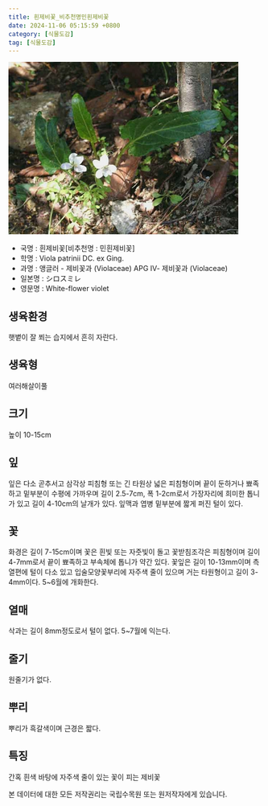 ```yaml
---
title: 흰제비꽃_비추천명민흰제비꽃
date: 2024-11-06 05:15:59 +0800
category: [식물도감]
tag: [식물도감]
---
```




![흰제비꽃[비추천명 : 민흰제비꽃]](/assets/img/fileUpload/plants/basic/Violaceae/Viola/13650/1_th2.JPG)
- 국명 : 흰제비꽃[비추천명 : 민흰제비꽃]
- 학명 : Viola patrinii DC. ex Ging.
- 과명 : 앵글러 - 제비꽃과 (Violaceae) APG Ⅳ- 제비꽃과 (Violaceae)
- 일본명 : シロスミレ
- 영문명 : White-flower violet


## 생육환경
햇볕이 잘 쬐는 습지에서 흔히 자란다.
## 생육형
여러해살이풀
## 크기
높이 10-15cm
## 잎
잎은 다소 곧추서고 삼각상 피침형 또는 긴 타원상 넓은 피침형이며 끝이 둔하거나 뾰족하고 밑부분이 수평에 가까우며 길이 2.5-7cm, 폭 1-2cm로서 가장자리에 희미한 톱니가 있고 길이 4-10cm의 날개가 있다. 
잎맥과 엽병 밑부분에 짧게 퍼진 털이 있다.
## 꽃
화경은 길이 7-15cm이며 꽃은 흰빛 또는 자줏빛이 돌고 꽃받침조각은 피침형이며 길이 4-7mm로서 끝이 뾰족하고 부속체에 톱니가 약간 있다. 꽃잎은 길이 10-13mm이며 측열편에 털이 다소 있고 입술모양꽃부리에 자주색 줄이 있으며 거는 타원형이고 길이 3-4mm이다. 5~6월에 개화한다. 
## 열매
삭과는 길이 8mm정도로서 털이 없다. 5~7월에 익는다. 
## 줄기
원줄기가 없다.
## 뿌리
뿌리가 흑갈색이며 근경은 짧다.
## 특징
간혹 흰색 바탕에 자주색 줄이 있는 꽃이 피는 제비꽃






본 데이터에 대한 모든 저작권리는 국립수목원 또는 원저작자에게 있습니다.

